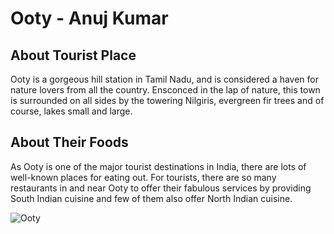 # Ooty - Anuj Kumar

## About Tourist Place 
Ooty is a gorgeous hill station in Tamil Nadu, and is considered a haven for nature lovers from all the country. Ensconced in the lap of nature, 
this town is surrounded on all sides by the towering Nilgiris, evergreen fir trees and of course, lakes small and large.

## About Their Foods
As Ooty is one of the major tourist destinations in India, there are lots of well-known places for eating out. For tourists, there are so many restaurants 
in and near Ooty to offer their fabulous services by providing South Indian cuisine and few of them also offer North Indian cuisine.

<img align="center" src="https://d2rdhxfof4qmbb.cloudfront.net/wp-content/uploads/20180627152620/Ooty-FI-1.jpg" alt="Ooty"/>

<!--Example: <img align="center" src="https://lotustours.in/assets/img/taj/photo-room-detail-1.jpg" alt="Taj Mahal"/> -->
